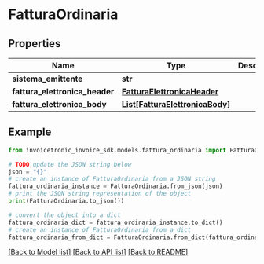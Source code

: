 # FatturaOrdinaria


## Properties

Name | Type | Description | Notes
------------ | ------------- | ------------- | -------------
**sistema_emittente** | **str** |  | [optional] 
**fattura_elettronica_header** | [**FatturaElettronicaHeader**](FatturaElettronicaHeader.md) |  | [optional] 
**fattura_elettronica_body** | [**List[FatturaElettronicaBody]**](FatturaElettronicaBody.md) |  | [optional] 

## Example

```python
from invoicetronic_invoice_sdk.models.fattura_ordinaria import FatturaOrdinaria

# TODO update the JSON string below
json = "{}"
# create an instance of FatturaOrdinaria from a JSON string
fattura_ordinaria_instance = FatturaOrdinaria.from_json(json)
# print the JSON string representation of the object
print(FatturaOrdinaria.to_json())

# convert the object into a dict
fattura_ordinaria_dict = fattura_ordinaria_instance.to_dict()
# create an instance of FatturaOrdinaria from a dict
fattura_ordinaria_from_dict = FatturaOrdinaria.from_dict(fattura_ordinaria_dict)
```
[[Back to Model list]](../README.md#documentation-for-models) [[Back to API list]](../README.md#documentation-for-api-endpoints) [[Back to README]](../README.md)


